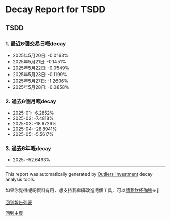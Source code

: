 # Decay Report for TSDD

## TSDD

### 1. 最近6個交易日嘅decay

- 2025年5月20日: -0.0163%
- 2025年5月21日: -0.1451%
- 2025年5月22日: -0.0549%
- 2025年5月23日: -0.1199%
- 2025年5月27日: -1.2606%
- 2025年5月28日: -0.0858%

### 2. 過去6個月嘅decay

- 2025-01: -6.2852%
- 2025-02: -7.4818%
- 2025-03: -18.6726%
- 2025-04: -28.8941%
- 2025-05: -5.5617%

### 3. 過去6年嘅decay

- 2025: -52.6493%

------------------------------
This report was automatically generated by [Outliers Investment](https://outliersecon.github.io/Outliers-Investment/) decay analysis tools.

如果你覺得呢啲資料有用，想支持我繼續改進呢個工具，可以[請我飲杯咖啡](https://buymeacoffee.com/outliersecon)☕🙏

[回到報告列表](https://outliersecon.github.io/Outliers-Investment/reports/reports_public)

[回到主頁](https://outliersecon.github.io/Outliers-Investment/)